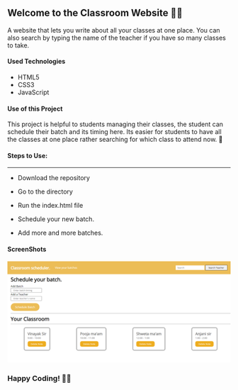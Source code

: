 <h2> Welcome to the Classroom Website 👩‍🏫</h2>

<p>A website that lets you write about all your classes at one place. You can also search by typing the name of the teacher if you have so many classes to take.</p>

<h4>Used Technologies</h4>
<ul>
  <li>HTML5</li>
  <li>CSS3</li>
  <li>JavaScript</li>
</ul>

<h4> Use of this Project </h4>
<p> This project is helpful to students managing their classes, the student can schedule their batch and its timing here. Its easier for students to have all the classes at one place rather searching for which class to attend now. 🏫</p>


#### Steps to Use:
---

- Download  the repository

- Go to the directory
- Run the index.html file
- Schedule your new batch.
- Add more and more batches.


<h4> ScreenShots </h4>  

![project-img](./classroom.png)

### Happy Coding! 👩‍💻
